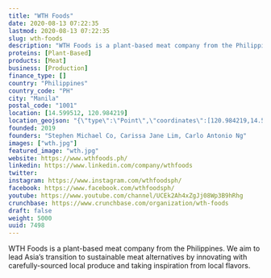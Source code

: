 ```yaml
---
title: "WTH Foods"
date: 2020-08-13 07:22:35
lastmod: 2020-08-13 07:22:35
slug: wth-foods
description: "WTH Foods is a plant-based meat company from the Philippines. We aim to lead Asia’s transition to sustainable meat alternatives by innovating with carefully-sourced local produce and taking inspiration from local flavors."
proteins: [Plant-Based]
products: [Meat]
business: [Production]
finance_type: []
country: "Philippines"
country_code: "PH"
city: "Manila"
postal_code: "1001"
location: [14.599512, 120.984219]
location_geojson: "{\"type\":\"Point\",\"coordinates\":[120.984219,14.599512]}"
founded: 2019
founders: "Stephen Michael Co, Carissa Jane Lim, Carlo Antonio Ng"
images: ["wth.jpg"]
featured_image: "wth.jpg"
website: https://www.wthfoods.ph/
linkedin: https://www.linkedin.com/company/wthfoods
twitter: 
instagram: https://www.instagram.com/wthfoodsph/
facebook: https://www.facebook.com/wthfoodsph/
youtube: https://www.youtube.com/channel/UCEk2Ah4xZgJj08Wp3B9hRhg
crunchbase: https://www.crunchbase.com/organization/wth-foods
draft: false
weight: 5000
uuid: 7498
---
```

WTH Foods is a plant-based meat company from the Philippines. We aim to lead Asia’s transition to sustainable meat alternatives by innovating with carefully-sourced local produce and taking inspiration from local flavors.
